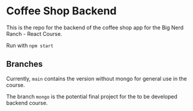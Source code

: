 # Coffee Shop Backend

This is the repo for the backend of the coffee shop app for the Big Nerd Ranch - React Course.

Run with `npm start`

## Branches

Currently, `main` contains the version without mongo for general use in the course.

The branch `mongo` is the potential final project for the to be developed backend course. 
